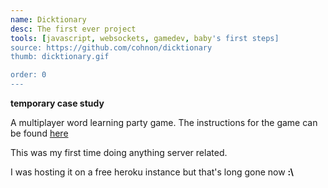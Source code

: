 ```yaml
---
name: Dicktionary
desc: The first ever project
tools: [javascript, websockets, gamedev, baby's first steps]
source: https://github.com/cohnon/dicktionary
thumb: dicktionary.gif

order: 0
---
```


**temporary case study**

A multiplayer word learning party game. The instructions for the game can be found [here](https://github.com/CoherentNonsense/dicktionary#how-to-play)

This was my first time doing anything server related.

I was hosting it on a free heroku instance but that's long gone now **:\\**
